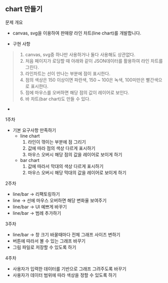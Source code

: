 chart 만들기
-
문제 개요
- canvas, svg을 이용하여 판매량 라인 차트(line chart)를 개발합니다.


- 구현 사항
> 1. canvas, svg중 하나만 사용하거나 둘다 사용해도 상관없다.
> 2. 처음 페이지가 로딩할 때 아래와 같이 JSON데이터를 활용하여 라인 차트를 그린다.
> 3. 라인차트는 선이 만나는 부분에 점이 표시한다.
> 4. 점의 색상은 150 이상이면 파란색, 150 ~ 100은 녹색, 100미만은 빨간색으로 표시한다.
> 5. 점에 마우스를 오버하면 해당 점의 값이 레이어로 보인다.
> 6. 바 차트(bar chart)도 만들 수 있다.

-

1주차
- 기본 요구사항 만족하기
	- line chart
		1) 라인이 꺾이는 부분에 점 그리기
		2) 값에 따라 점의 색상 다르게 표시하기
		3) 마우스 오버시 해당 점의 값을 레이어로 보이게 하기
	- bar chart
		1) 값에 따라서 막대의 색상 다르게 표시하기
		2) 마우스 오버시 해당 막대의 값을 레이어로 보이게 하기

2주차
- line/bar -> 리팩토링하기
- line -> 선에 마우스 오버하면 해당 변화율 보여주기
- line/bar -> UI 예쁘게 바꾸기
- line/bar -> 범례 추가하기

3주차
- line/bar -> 창 크기 바꿀때마다 전체 그래프 사이즈 변하기
- 버튼에 따라서 볼 수 있는 그래프 바꾸기
- 그림 파일로 저장할 수 있도록 하기

4주차
- 사용자가 입력한 데이터를 기반으로 그래프 그려주도록 바꾸기
- 사용자가 데이터 범위에 따라 색상을 정할 수 있도록 하기